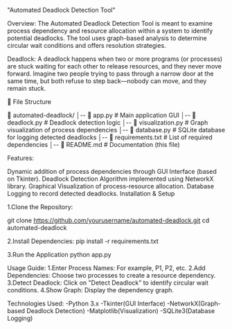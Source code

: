 "Automated Deadlock Detection Tool"

Overview: The Automated Deadlock Detection Tool is meant to examine process dependency and resource allocation within a system to identify potential deadlocks. The tool uses graph-based analysis to determine circular wait conditions and offers resolution strategies.

Deadlock: A deadlock happens when two or more programs (or processes) are stuck waiting for each other to release resources, and they never move forward. Imagine two people trying to pass through a narrow door at the same time, but both refuse to step back—nobody can move, and they remain stuck.

📂 File Structure

📁 automated-deadlock/ │-- 📄 app.py # Main application GUI │-- 📄 deadlock.py # Deadlock detection logic │-- 📄 visualization.py # Graph visualization of process dependencies │-- 📄 database.py # SQLite database for logging detected deadlocks │-- 📄 requirements.txt # List of required dependencies │-- 📄 README.md # Documentation (this file)

Features:

Dynamic addition of process dependencies through GUI Interface (based on Tkinter).
Deadlock Detection Algorithm implemented using NetworkX library.
Graphical Visualization of process-resource allocation.
Database Logging to record detected deadlocks.
Installation & Setup

1.Clone the Repository:

git clone https://github.com/yourusername/automated-deadlock.git cd automated-deadlock

2.Install Dependencies: pip install -r requirements.txt

3.Run the Application python app.py

Usage Guide: 1.Enter Process Names: For example, P1, P2, etc. 2.Add Dependencies: Choose two processes to create a resource dependency. 3.Detect Deadlock: Click on "Detect Deadlock" to identify circular wait conditions. 4.Show Graph: Display the dependency graph.

Technologies Used: -Python 3.x -Tkinter(GUI Interface) -NetworkX(Graph-based Deadlock Detection) -Matplotlib(Visualization) -SQLite3(Database Logging)
